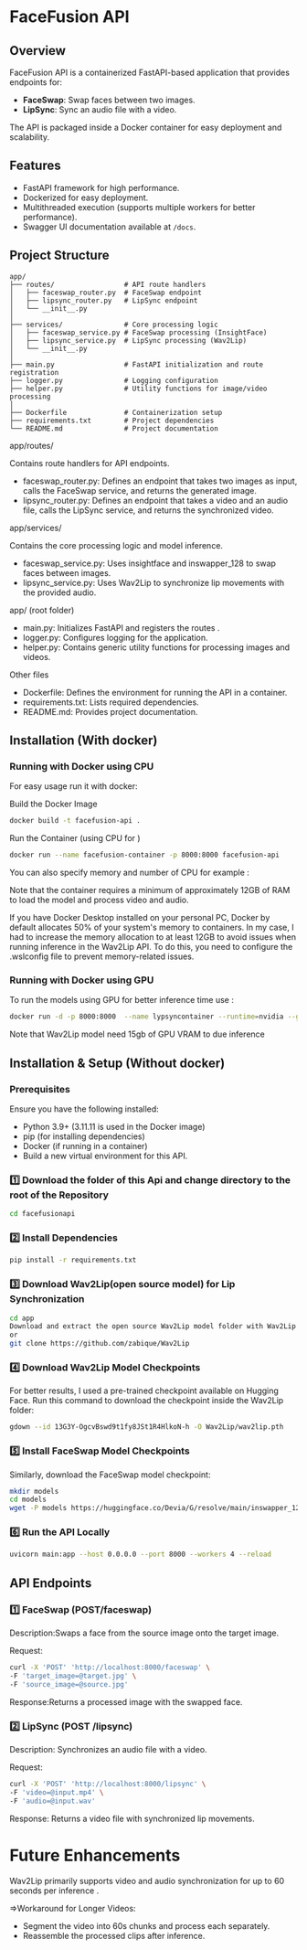 # FaceFusion API

## Overview
FaceFusion API is a containerized FastAPI-based application that provides endpoints for:

- **FaceSwap**: Swap faces between two images.
- **LipSync**: Sync an audio file with a video.

The API is packaged inside a Docker container for easy deployment and scalability.

## Features
- FastAPI framework for high performance.
- Dockerized for easy deployment.
- Multithreaded execution (supports multiple workers for better performance).
- Swagger UI documentation available at `/docs`.



## Project Structure

```plaintext
app/
├── routes/                 # API route handlers
│   ├── faceswap_router.py  # FaceSwap endpoint
│   ├── lipsync_router.py   # LipSync endpoint
│   └── __init__.py
│
├── services/               # Core processing logic
│   ├── faceswap_service.py # FaceSwap processing (InsightFace)
│   ├── lipsync_service.py  # LipSync processing (Wav2Lip)
│   └── __init__.py
│
├── main.py                 # FastAPI initialization and route registration
├── logger.py               # Logging configuration
├── helper.py               # Utility functions for image/video processing
│
├── Dockerfile              # Containerization setup
├── requirements.txt        # Project dependencies
└── README.md               # Project documentation
```

app/routes/

Contains route handlers for API endpoints.

- faceswap_router.py: Defines an endpoint that takes two images as input, calls the FaceSwap service, and returns the generated image.
- lipsync_router.py: Defines an endpoint that takes a video and an audio file, calls the LipSync service, and returns the synchronized video.

app/services/

Contains the core processing logic and model inference.

- faceswap_service.py: Uses insightface and inswapper_128 to swap faces between images.
- lipsync_service.py: Uses Wav2Lip to synchronize lip movements with the provided audio.

app/ (root folder)

- main.py: Initializes FastAPI and registers the routes .
- logger.py: Configures logging for the application.
- helper.py: Contains generic utility functions for processing images and videos.

Other files

- Dockerfile: Defines the environment for running the API in a container.
- requirements.txt: Lists required dependencies.
- README.md: Provides project documentation.


## Installation  (With docker)

###   Running with Docker using CPU
For easy usage run it with docker:

Build the Docker Image
```bash
docker build -t facefusion-api .
```
Run the Container (using CPU for  )
```bash
docker run --name facefusion-container -p 8000:8000 facefusion-api
```
You can also specify memory and number of CPU  for example :

Note that the container requires a minimum of approximately 12GB of RAM to load the model and process video and audio.

If you have Docker Desktop installed on your personal PC, Docker by default allocates 50% of your system's memory to containers. In my case, I had to increase the memory allocation to at least 12GB to avoid issues when running inference in the Wav2Lip API.
To do this, you need to configure the .wslconfig file to prevent memory-related issues.
###   Running with Docker using GPU

To run the models using GPU for better inference time use : 
```bash
docker run -d -p 8000:8000  --name lypsyncontainer --runtime=nvidia --gpus all facefusion-api


```
Note that Wav2Lip model need 15gb of GPU VRAM to due inference
## Installation & Setup (Without docker)

### Prerequisites
Ensure you have the following installed:
- Python 3.9+ (3.11.11 is used in the Docker image)
- pip (for installing dependencies)
- Docker (if running in a container)
- Build a new virtual environment for this API.

### 1️⃣ Download the folder of this Api and change directory to the root of the Repository
```bash
cd facefusionapi

```

### 2️⃣ Install Dependencies
```bash
pip install -r requirements.txt
```

### 3️⃣ Download Wav2Lip(open source model) for Lip Synchronization
```bash
cd app
Download and extract the open source Wav2Lip model folder with Wav2Lip name from  https://github.com/zabique/Wav2Lip
or 
git clone https://github.com/zabique/Wav2Lip
```

### 4️⃣ Download Wav2Lip Model Checkpoints
For better results, I used a pre-trained checkpoint available on Hugging Face.  Run this command to download the checkpoint inside the Wav2Lip folder:

```bash
gdown --id 13G3Y-OgcvBswd9t1fy8JSt1R4HlkoN-h -O Wav2Lip/wav2lip.pth
```

### 5️⃣ Install FaceSwap Model Checkpoints
Similarly, download the FaceSwap model checkpoint:

```bash
mkdir models
cd models
wget -P models https://huggingface.co/Devia/G/resolve/main/inswapper_128.onnx
```
###  6️⃣  Run the API Locally
```bash
uvicorn main:app --host 0.0.0.0 --port 8000 --workers 4 --reload
```


## API Endpoints
### 1️⃣  FaceSwap (POST/faceswap)
Description:Swaps a face from the source image onto the target image.

Request:

```bash
curl -X 'POST' 'http://localhost:8000/faceswap' \
-F 'target_image=@target.jpg' \
-F 'source_image=@source.jpg'
```
Response:Returns a processed image with the swapped face.

### 2️⃣   LipSync (POST /lipsync)
Description: Synchronizes an audio file with a video.

Request:
```bash
curl -X 'POST' 'http://localhost:8000/lipsync' \
-F 'video=@input.mp4' \
-F 'audio=@input.wav'
```
Response:
Returns a video file with synchronized lip movements.



# Future Enhancements

Wav2Lip primarily supports video and audio synchronization for up to 60 seconds per inference . 

=>Workaround for Longer Videos:

  *  Segment the video into 60s chunks and process each separately.
  * Reassemble the processed clips after inference.







